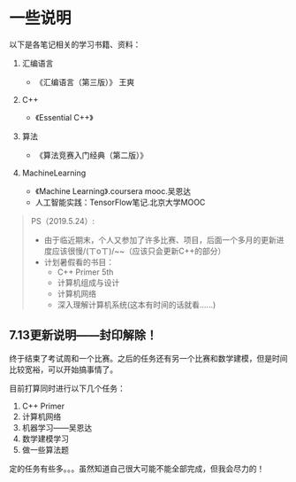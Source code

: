 # 一些说明

以下是各笔记相关的学习书籍、资料：

1. 汇编语言
   - 《汇编语言（第三版）》 王爽
2. C++
   - 《Essential C++》
3. 算法
   - 《算法竞赛入门经典（第二版）》

4. MachineLearning
   - 《Machine Learning》.coursera mooc.吴恩达
   - 人工智能实践：TensorFlow笔记.北京大学MOOC



> PS（2019.5.24）:
>
> - 由于临近期末，个人又参加了许多比赛、项目，后面一个多月的更新进度应该很慢/(ㄒoㄒ)/~~（应该只会更新C++的部分）
> - 计划暑假看的书目：
>   - C++ Primer 5th
>   - 计算机组成与设计
>   - 计算机网络
>   - 深入理解计算机系统(这本有时间的话就看......)

## 7.13更新说明——封印解除！

终于结束了考试周和一个比赛。之后的任务还有另一个比赛和数学建模，但是时间比较宽裕，可以开始搞事情了。

目前打算同时进行以下几个任务：

1. C++ Primer
2. 计算机网络
3. 机器学习——吴恩达
4. 数学建模学习
5. 做一些算法题

定的任务有些多。。。虽然知道自己很大可能不能全部完成，但我会尽力的！